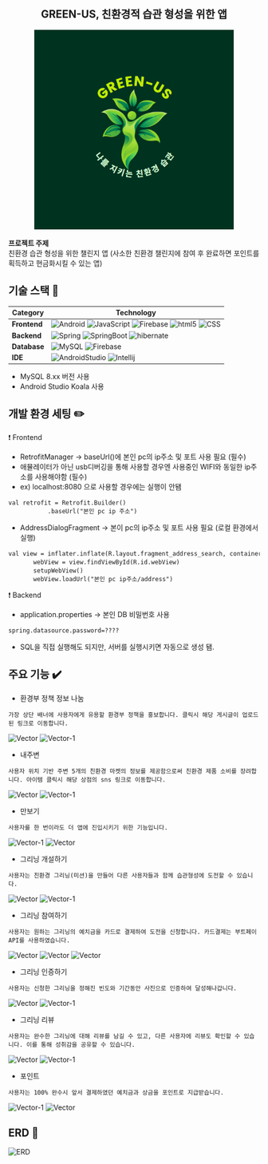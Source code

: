 <h2 align="center">GREEN-US, 친환경적 습관 형성을 위한 앱</h2>

<p align="center">
  <img src="https://github.com/green-us-2024/green-us/blob/main/backend/src/main/resources/static/images/login-image.jpg" alt="green-us main logo" width="400px" height="400px"/>
</p>


**프로젝트 주제** <br>
친환경 습관 형성을 위한 챌린지 앱 (사소한 친환경 챌린지에 참여 후 완료하면 포인트를 획득하고 현금화시킬 수 있는 앱)

## 기술 스택 :pushpin:

| Category  | Technology        |
|-----------|-------------------|
| **Frontend**  | ![Android](https://img.shields.io/badge/Android-3DDC84?style=for-the-badge&logo=android&logoColor=white)  ![JavaScript](https://img.shields.io/badge/JavaScript-F7DF1E?style=for-the-badge&logo=JavaScript&logoColor=white) ![Firebase](https://img.shields.io/badge/Firebase-DD2C00?style=for-the-badge&logo=Firebase&logoColor=white)  ![html5](https://img.shields.io/badge/HTML5-E34F26?style=for-the-badge&logo=html5&logoColor=white)  ![CSS](https://img.shields.io/badge/CSS-239120?&style=for-the-badge&logo=css3&logoColor=white)|
| **Backend**   | ![Spring](https://img.shields.io/badge/Spring-6DB33F?style=for-the-badge&logo=spring&logoColor=white)  ![SpringBoot](https://img.shields.io/badge/SpringBoot-6DB33F?style=for-the-badge&logo=springBoot&logoColor=white)  ![hibernate](https://img.shields.io/badge/Hibernate-59666C?style=for-the-badge&logo=Hibernate&logoColor=white)|
| **Database**  | ![MySQL](https://img.shields.io/badge/MySQL-005C84?style=for-the-badge&logo=mysql&logoColor=white)  ![Firebase](https://img.shields.io/badge/Firebase-DD2C00?style=for-the-badge&logo=Firebase&logoColor=white) |
| **IDE**  | ![AndroidStudio](https://img.shields.io/badge/Android_Studio-3DDC84?style=for-the-badge&logo=android-studio&logoColor=white)  ![Intellij](https://img.shields.io/badge/IntelliJ_IDEA-000000.svg?style=for-the-badge&logo=intellij-idea&logoColor=white)|

* MySQL 8.xx 버전 사용<br>
* Android Studio Koala 사용


## 개발 환경 세팅 ✏️
❗ Frontend
* RetrofitManager -> baseUrl()에 본인 pc의 ip주소 및 포트 사용 필요 (필수)
* 애뮬레이터가 아닌 usb디버깅을 통해 사용할 경우엔 사용중인 WIFI와 동일한 ip주소를 사용해야함 (필수)
* ex) localhost:8080 으로 사용할 경우에는 실행이 안됌
 ```xml
val retrofit = Retrofit.Builder()
            .baseUrl("본인 pc ip 주소")
```

* AddressDialogFragment -> 본이 pc의 ip주소 및 포트 사용 필요 (로컬 환경에서 실행)
 ```xml
val view = inflater.inflate(R.layout.fragment_address_search, container, false)
        webView = view.findViewById(R.id.webView)
        setupWebView()
        webView.loadUrl("본인 pc ip주소/address")
```

❗ Backend
* application.properties -> 본인 DB 비밀번호 사용
 ```xml
spring.datasource.password=????
```
+ SQL을 직접 실행해도 되지만, 서버를 실행시키면 자동으로 생성 됌.

## 주요 기능 ✔️
* 환경부 정책 정보 나눔
```
가장 상단 배너에 사용자에게 유용할 환경부 정책을 홍보합니다. 클릭시 해당 게시글이 업로드된 링크로 이동합니다.
```
![Vector](https://github.com/user-attachments/assets/91efbb64-cc54-416d-a6e3-068557cdce8a)
![Vector-1](https://github.com/user-attachments/assets/c508addd-e537-4044-bb0b-b42fd0d7a7d9)
* 내주변
```
사용자 위치 기반 주변 5개의 친환경 마켓의 정보를 제공함으로써 친환경 제품 소비를 장려합니다. 아이템 클릭시 해당 상점의 sns 링크로 이동합니다.
```
![Vector](https://github.com/user-attachments/assets/a43dacf4-3a58-45f9-91a5-647dd32bb5d2)
![Vector-1](https://github.com/user-attachments/assets/7b94effe-53f4-4d9a-8736-a3ce2204827d)
* 만보기
```
사용자를 한 번이라도 더 앱에 진입시키기 위한 기능입니다.
```
![Vector-1](https://github.com/user-attachments/assets/81a0c910-9fe9-436e-8bc2-61afbc3bce7c)
![Vector](https://github.com/user-attachments/assets/2b8cec93-43b3-400f-bc39-3290b4beaeed)

* 그리닝 개설하기
```
사용자는 친환경 그리닝(미션)을 만들어 다른 사용자들과 함께 습관형성에 도전할 수 있습니다.
```
![Vector](https://github.com/user-attachments/assets/835d0d8a-3250-4b2c-b229-b5959cac8b44)
![Vector-1](https://github.com/user-attachments/assets/2ca760cf-f9b8-4387-8217-c54a9bc172b0)

* 그리닝 참여하기
```
사용자는 원하는 그리닝의 예치금을 카드로 결제하여 도전을 신청합니다. 카드결제는 부트페이 API를 사용하였습니다.
```
![Vector](https://github.com/user-attachments/assets/aa5a8d3e-7008-47d7-82b4-3151d7e98e0b)
![Vector](https://github.com/user-attachments/assets/645f6966-0342-4cf5-a386-faa254ed6266)
![Vector](https://github.com/user-attachments/assets/cc0eb9ef-6ff4-4ce7-861a-2962eb8fa425)
* 그리닝 인증하기
```
사용자는 신청한 그리닝을 정해진 빈도와 기간동안 사진으로 인증하여 달성해나갑니다.
```
![Vector](https://github.com/user-attachments/assets/1c7d3914-bbb4-4b18-83c5-fdfcfbba3e08)
![Vector-1](https://github.com/user-attachments/assets/d978bd53-b02a-45f9-bd0a-bd4f91f79459)
* 그리닝 리뷰
```
사용자는 완수한 그리닝에 대해 리뷰를 남길 수 있고, 다른 사용자에 리뷰도 확인할 수 있습니다. 이를 통해 성취감을 공유할 수 있습니다.
```
![Vector](https://github.com/user-attachments/assets/631ce798-591e-4a4c-b687-e042fff0e7e9)
![Vector-1](https://github.com/user-attachments/assets/2252cdc0-5670-4f17-a06d-21fd8deffc4a)
* 포인트
```
사용자는 100% 완수시 앞서 결제하였던 예치금과 상금을 포인트로 지급받습니다.
```
![Vector-1](https://github.com/user-attachments/assets/95745a58-0864-478e-8dae-30dcf7fbe4fd)
![Vector](https://github.com/user-attachments/assets/237163a8-b841-4342-8e90-f06df53b7944)

## ERD 📝
![ERD](https://github.com/user-attachments/assets/78dd3c0a-79e7-4625-b478-2067fb9ca431)



